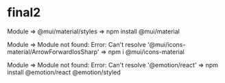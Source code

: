 # final2


Module => @mui/material/styles => npm install @mui/material 

Module => Module not found: Error: Can't resolve '@mui/icons-material/ArrowForwardIosSharp' => npm i @mui/icons-material

Module => Module not found: Error: Can't resolve '@emotion/react' => npm install  @emotion/react @emotion/styled


